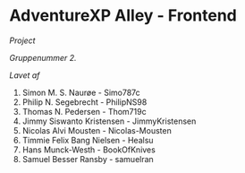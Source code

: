 # AdventureXP Alley - Frontend
*Project*

*Gruppenummer 2.*

*Lavet af*
1. Simon M. S. Naurøe   - Simo787c
2. Philip N. Segebrecht - PhilipNS98
3. Thomas N. Pedersen   - Thom719c
4. Jimmy Siswanto Kristensen - JimmyKristensen
5. Nicolas Alvi Mousten - Nicolas-Mousten
6. Timmie Felix Bang Nielsen - Healsu
7. Hans Munck-Westh - BookOfKnives
8. Samuel Besser Ransby - samuelran
